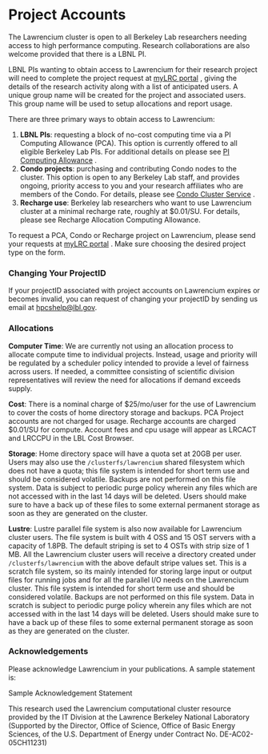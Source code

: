 # Project Accounts

The Lawrencium cluster is open to all Berkeley Lab researchers needing access to high performance computing. Research collaborations are also welcome provided that there is a LBNL PI.

LBNL PIs wanting to obtain access to Lawrencium for their research project will need to complete the project request at [myLRC portal](https://mylrc.lbl.gov/) , giving the details of the research activity along with a list of anticipated users. A unique group name will be created for the project and associated users. This group name will be used to setup allocations and report usage.

There are three primary ways to obtain access to Lawrencium:

1. **LBNL PIs**: requesting a block of no-cost computing time via a PI Computing Allowance (PCA). This option is currently offered to all eligible Berkeley Lab PIs. For additional details on please see [PI Computing Allowance](https://it.lbl.gov/service/scienceit/high-performance-computing/lrc/computing-on-lawrencium/pi-computing-allowance/) .
1. **Condo projects**: purchasing and contributing Condo nodes to the cluster. This option is open to any Berkeley Lab staff, and provides ongoing, priority access to you and your research affiliates who are members of the Condo. For details, please see [Condo Cluster Service](https://it.lbl.gov/service/scienceit/high-performance-computing/lrc/computing-on-lawrencium/condo-cluster-service/) .
1. **Recharge use**: Berkeley lab researchers who want to use Lawrencium cluster at a minimal recharge rate, roughly at $0.01/SU. For details, please see Recharge Allocation Computing Allowance.

To request a PCA, Condo or Recharge project on Lawrencium, please send your requests at [myLRC portal](https://mylrc.lbl.gov/) . Make sure choosing the desired project type on the form.

### Changing Your ProjectID

If your projectID associated with project accounts on Lawrencium expires or becomes invalid, you can request of changing your projectID by sending us email at [hpcshelp@lbl.gov](mailto:hpcshelp@lbl.gov).

### Allocations

**Computer Time**: We are currently not using an allocation process to allocate compute time to individual projects. Instead, usage and priority will be regulated by a scheduler policy intended to provide a level of fairness across users. If needed, a committee consisting of scientific division representatives will review the need for allocations if demand exceeds supply.

**Cost**: There is a nominal charge of $25/mo/user for the use of Lawrencium to cover the costs of home directory storage and backups. PCA Project accounts are not charged for usage. Recharge accounts are charged $0.01/SU for compute. Account fees and cpu usage will appear as LRCACT and LRCCPU in the LBL Cost Browser.

**Storage**: Home directory space will have a quota set at 20GB per user. Users may also use the `/clusterfs/lawrencium` shared filesystem which does not have a quota; this file system is intended for short term use and should be considered volatile. Backups are not performed on this file system. Data is subject to periodic purge policy wherein any files which are not accessed with in the last 14 days will be deleted. Users should make sure to have a back up of these files to some external permanent storage as soon as they are generated on the cluster.

**Lustre**: Lustre parallel file system is also now available for Lawrencium cluster users. The file system is built with 4 OSS and 15 OST servers with a capacity of 1.8PB. The default striping is set to 4 OSTs with strip size of 1 MB. All the Lawrencium cluster users will receive a directory created under `/clusterfs/lawrencium` with the above default stripe values set. This is a scratch file system, so its mainly intended for storing large input or output files for running jobs and for all the parallel I/O needs on the Lawrencium cluster. This file system is intended for short term use and should be considered volatile. Backups are not performed on this file system. Data in scratch is subject to periodic purge policy wherein any files which are not accessed with in the last 14 days will be deleted. Users should make sure to have a back up of these files to some external permanent storage as soon as they are generated on the cluster.

### Acknowledgements

Please acknowledge Lawrencium in your publications. A sample statement is:

Sample Acknowledgement Statement

This research used the Lawrencium computational cluster resource provided by the IT Division at the Lawrence Berkeley National Laboratory (Supported by the Director, Office of Science, Office of Basic Energy Sciences, of the U.S. Department of Energy under Contract No. DE-AC02-05CH11231)
